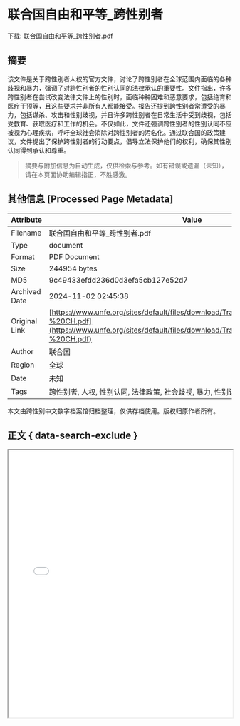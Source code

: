 # 联合国自由和平等_跨性别者

<!-- tcd_download_link -->
下载: <a href="../联合国自由和平等_跨性别者.pdf" download>联合国自由和平等_跨性别者.pdf</a>
<!-- tcd_download_link_end -->

## 摘要

<!-- tcd_abstract -->
该文件是关于跨性别者人权的官方文件，讨论了跨性别者在全球范围内面临的各种歧视和暴力，强调了对跨性别者的性别认同的法律承认的重要性。文件指出，许多跨性别者在尝试改变法律文件上的性别时，面临种种困难和恶意要求，包括绝育和医疗干预等，且这些要求并非所有人都能接受。报告还提到跨性别者常遭受的暴力，包括谋杀、攻击和性别歧视，并且许多跨性别者在日常生活中受到歧视，包括受教育、获取医疗和工作的机会。不仅如此，文件还强调跨性别者的性别认同不应被视为心理疾病，呼吁全球社会消除对跨性别者的污名化。通过联合国的政策建议，文件提出了保护跨性别者的行动要点，倡导立法保护他们的权利，确保其性别认同得到承认和尊重。

<!-- tcd_abstract_end -->

> 摘要与附加信息为自动生成，仅供检索与参考。如有错误或遗漏（未知），请在本页面协助编辑指正，不胜感激。

## 其他信息 [Processed Page Metadata]

| Attribute       | Value                                  |
|-----------------|----------------------------------------|
| Filename        | 联合国自由和平等_跨性别者.pdf                             |
| Type            | document                                 |
| Format          | PDF Document                               |
| Size            | 244954 bytes                           |
| MD5             | 9c49433efdd236d0d3efa5cb127e52d7                                  |
| Archived Date   | 2024-11-02 02:45:38                             |
| Original Link   | [https://www.unfe.org/sites/default/files/download/Transgender%20Factsheet%20-%20CH.pdf](https://www.unfe.org/sites/default/files/download/Transgender%20Factsheet%20-%20CH.pdf)                         |
| Author          | 联合国                               |
| Region          | 全球                               |
| Date            | 未知                                 |
| Tags            | 跨性别者, 人权, 性别认同, 法律政策, 社会歧视, 暴力, 性别认同保护, 联合国报告                                 |

本文由跨性别中文数字档案馆归档整理，仅供存档使用。版权归原作者所有。


## 正文 { data-search-exclude }

<!-- tcd_main_text -->
<iframe src="../联合国自由和平等_跨性别者.pdf" width="100%" height="600px">
    <p>无法显示PDF，请下载查看。</p>
</iframe>
<!-- tcd_main_text_end -->

